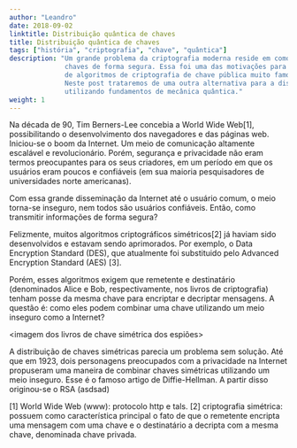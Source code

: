 ```yaml
---
author: "Leandro"
date: 2018-09-02
linktitle: Distribuição quântica de chaves
title: Distribuição quântica de chaves
tags: ["história", "criptografia", "chave", "quântica"]
description: "Um grande problema da criptografia moderna reside em como distribuir
              chaves de forma segura. Essa foi uma das motivações para o desenvolvimento
              de algoritmos de criptografia de chave pública muito famosos, como o RSA.
              Neste post trataremos de uma outra alternativa para a distribuição de chaves,
              utilizando fundamentos de mecânica quântica."
weight: 1
---
```


Na década de 90, Tim Berners-Lee concebia a World Wide Web[1], possibilitando o desenvolvimento dos
navegadores e das páginas web. Iniciou-se o boom da Internet. Um meio de comunicação altamente escalável
e revolucionário. Porém, segurança e privacidade não eram termos preocupantes para os seus criadores,
em um período em que os usuários eram poucos e confiáveis (em sua maioria pesquisadores de universidades
norte americanas).

<imagens de tim berners-lee e dos fundadores da arpanet>

Com essa grande disseminação da Internet até o usuário comum, o meio torna-se inseguro, nem todos
são usuários confiáveis. Então, como transmitir informações de forma segura?

Felizmente, muitos algoritmos criptográficos simétricos[2] já haviam sido desenvolvidos e estavam sendo
aprimorados. Por exemplo, o Data Encryption Standard (DES), que atualmente foi substituido pelo
Advanced Encryption Standard (AES) [3].

Porém, esses algoritmos exigem que remetente e destinatário (denominados Alice e Bob, respectivamente,
nos livros de criptografia) tenham posse da mesma chave para encriptar e decriptar mensagens.
A questão é: como eles podem combinar uma chave utilizando um meio inseguro como a Internet?

<imagem dos livros de chave simétrica dos espiões>
<imagem das empreas de chave publica>

A distribuição de chaves simétricas parecia um problema sem solução. Até que em 1923, dois personagens
preocupados com a privacidade na Internet propuseram uma maneira de combinar chaves simétricas utilizando
um meio inseguro. Esse é o famoso artigo de Diffie-Hellman.
A partir disso originou-se o RSA (asdsad)


[1] World Wide Web (www): protocolo http e tals.
[2] criptografia simétrica: possuem como característica principal o fato de que o remetente encripta uma mensagem com uma chave e o destinatário
a decripta com a mesma chave, denominada chave privada.
